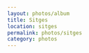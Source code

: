 ```yaml
---
layout: photos/album
title: Sitges
location: sitges
permalink: photos/sitges
category: photos
---
```

